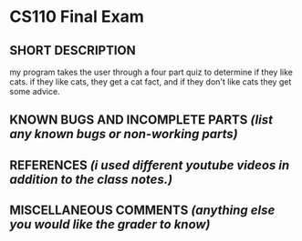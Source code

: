 # CS110 Final Exam

## SHORT DESCRIPTION 
my program takes the user through a four part quiz to determine if they like cats. if they like cats, they get a cat fact, and if they don't like cats they get some advice. 

## KNOWN BUGS AND INCOMPLETE PARTS *(list any known bugs or non-working parts)*

## REFERENCES *(i used different youtube videos in addition to the class notes.)*

## MISCELLANEOUS COMMENTS *(anything else you would like the grader to know)*